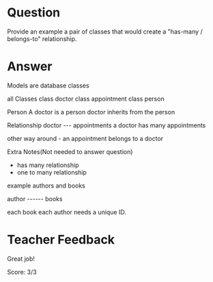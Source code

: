 # Question

Provide an example a pair of classes that would create a "has-many / belongs-to" relationship.

# Answer

Models are database classes

all Classes
class doctor 
class appointment
class person


Person 
A doctor is a person
doctor inherits from the person

Relationship
doctor --- appointments
a doctor has many appointments


other way around - 
an appointment belongs to a doctor


Extra Notes(Not needed to answer question)
- has many relationship
- one to many relationship

example authors and books 

author ------ books


each book each author needs a unique ID.

# Teacher Feedback

Great job!

Score: 3/3